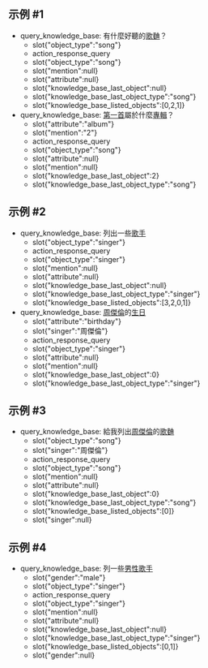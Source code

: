 ## 示例 #1
* query_knowledge_base: 有什麼好聽的[歌麯](object_type)？
    - slot{"object_type":"song"}
    - action_response_query
    - slot{"object_type":"song"}
    - slot{"mention":null}
    - slot{"attribute":null}
    - slot{"knowledge_base_last_object":null}
    - slot{"knowledge_base_last_object_type":"song"}
    - slot{"knowledge_base_listed_objects":[0,2,1]}
* query_knowledge_base: [第一首](mention)屬於什麼[專輯](attribute)？
    - slot{"attribute":"album"}
    - slot{"mention":"2"}
    - action_response_query
    - slot{"object_type":"song"}
    - slot{"attribute":null}
    - slot{"mention":null}
    - slot{"knowledge_base_last_object":2}
    - slot{"knowledge_base_last_object_type":"song"}

## 示例 #2
* query_knowledge_base: 列出一些[歌手](object_type)
    - slot{"object_type":"singer"}
    - action_response_query
    - slot{"object_type":"singer"}
    - slot{"mention":null}
    - slot{"attribute":null}
    - slot{"knowledge_base_last_object":null}
    - slot{"knowledge_base_last_object_type":"singer"}
    - slot{"knowledge_base_listed_objects":[3,2,0,1]}
* query_knowledge_base: [周傑倫](singer)的[生日](attribute)
    - slot{"attribute":"birthday"}
    - slot{"singer":"周傑倫"}
    - action_response_query
    - slot{"object_type":"singer"}
    - slot{"attribute":null}
    - slot{"mention":null}
    - slot{"knowledge_base_last_object":0}
    - slot{"knowledge_base_last_object_type":"singer"}

## 示例 #3
* query_knowledge_base: 給我列出[周傑倫](singer)的[歌麯](object_type)
    - slot{"object_type":"song"}
    - slot{"singer":"周傑倫"}
    - action_response_query
    - slot{"object_type":"song"}
    - slot{"mention":null}
    - slot{"attribute":null}
    - slot{"knowledge_base_last_object":0}
    - slot{"knowledge_base_last_object_type":"song"}
    - slot{"knowledge_base_listed_objects":[0]}
    - slot{"singer":null}

## 示例 #4
* query_knowledge_base: 列一些[男性](gender)[歌手](object_type)
    - slot{"gender":"male"}
    - slot{"object_type":"singer"}
    - action_response_query
    - slot{"object_type":"singer"}
    - slot{"mention":null}
    - slot{"attribute":null}
    - slot{"knowledge_base_last_object":null}
    - slot{"knowledge_base_last_object_type":"singer"}
    - slot{"knowledge_base_listed_objects":[0,1]}
    - slot{"gender":null}

